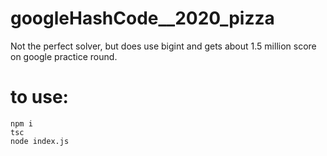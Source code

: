 # googleHashCode__2020_pizza
Not the perfect solver, but does use bigint and gets about 1.5 million score on google practice round.

# to use:

```
npm i
tsc
node index.js
```
